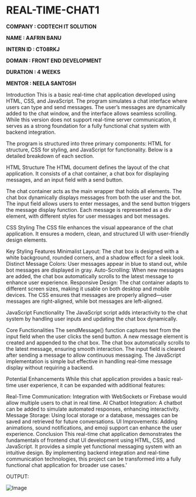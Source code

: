 # REAL-TIME-CHAT1
**COMPANY : CODTECH IT SOLUTION**

**NAME : AAFRIN BANU**

**INTERN ID : CT08RKJ**

**DOMAIN : FRONT END DEVELOPMENT**

**DURATION : 4 WEEKS**

**MENTOR : NEELA SANTOSH**

Introduction
This is a basic real-time chat application developed using HTML, CSS, and JavaScript. The program simulates a chat interface where users can type and send messages. The user’s messages are dynamically added to the chat window, and the interface allows seamless scrolling. While this version does not support real-time server communication, it serves as a strong foundation for a fully functional chat system with backend integration.

The program is structured into three primary components: HTML for structure, CSS for styling, and JavaScript for functionality. Below is a detailed breakdown of each section.

HTML Structure
The HTML document defines the layout of the chat application. It consists of a chat container, a chat box for displaying messages, and an input field with a send button.

The chat container acts as the main wrapper that holds all elements.
The chat box dynamically displays messages from both the user and the bot.
The input field allows users to enter messages, and the send button triggers the message display function.
Each message is represented as a div element, with different styles for user messages and bot messages.

CSS Styling
The CSS file enhances the visual appearance of the chat application. It ensures a modern, clean, and structured UI with user-friendly design elements.

Key Styling Features
Minimalist Layout: The chat box is designed with a white background, rounded corners, and a shadow effect for a sleek look.
Distinct Message Colors: User messages appear in blue to stand out, while bot messages are displayed in gray.
Auto-Scrolling: When new messages are added, the chat box automatically scrolls to the latest message to enhance user experience.
Responsive Design: The chat container adapts to different screen sizes, making it usable on both desktop and mobile devices.
The CSS ensures that messages are properly aligned—user messages are right-aligned, while bot messages are left-aligned.

JavaScript Functionality
The JavaScript script adds interactivity to the chat system by handling user inputs and updating the chat box dynamically.

Core Functionalities
The sendMessage() function captures text from the input field when the user clicks the send button.
A new message element is created and appended to the chat box.
The chat box automatically scrolls to the latest message, ensuring smooth interaction.
The input field is cleared after sending a message to allow continuous messaging.
The JavaScript implementation is simple but effective in handling real-time message display without requiring a backend.

Potential Enhancements
While this chat application provides a basic real-time user experience, it can be expanded with additional features:

Real-Time Communication: Integration with WebSockets or Firebase would allow multiple users to chat in real time.
AI Chatbot Integration: A chatbot can be added to simulate automated responses, enhancing interactivity.
Message Storage: Using local storage or a database, messages can be saved and retrieved for future conversations.
UI Improvements: Adding animations, sound notifications, and emoji support can enhance the user experience.
Conclusion
This real-time chat application demonstrates the fundamentals of frontend chat UI development using HTML, CSS, and JavaScript. It provides a simple yet functional messaging system with an intuitive design. By implementing backend integration and real-time communication technologies, this project can be transformed into a fully functional chat application for broader use cases.'

OUTPUT:

![Image](https://github.com/user-attachments/assets/c4045235-9fa4-41a4-91cc-0b6f3ac5a5e4)




